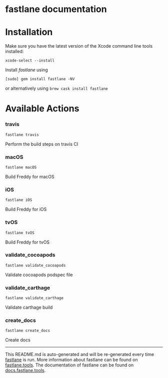 fastlane documentation
================
# Installation

Make sure you have the latest version of the Xcode command line tools installed:

```
xcode-select --install
```

Install _fastlane_ using
```
[sudo] gem install fastlane -NV
```
or alternatively using `brew cask install fastlane`

# Available Actions
### travis
```
fastlane travis
```
Perform the build steps on travis CI
### macOS
```
fastlane macOS
```
Build Freddy for macOS
### iOS
```
fastlane iOS
```
Build Freddy for iOS
### tvOS
```
fastlane tvOS
```
Build Freddy for tvOS
### validate_cocoapods
```
fastlane validate_cocoapods
```
Validate cocoapods podspec file
### validate_carthage
```
fastlane validate_carthage
```
Validate carthage build
### create_docs
```
fastlane create_docs
```
Create docs

----

This README.md is auto-generated and will be re-generated every time [fastlane](https://fastlane.tools) is run.
More information about fastlane can be found on [fastlane.tools](https://fastlane.tools).
The documentation of fastlane can be found on [docs.fastlane.tools](https://docs.fastlane.tools).
